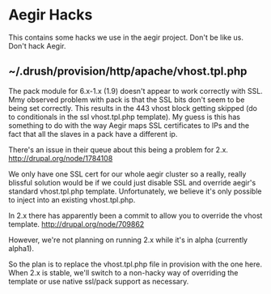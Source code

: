 Aegir Hacks
===========

This contains some hacks we use in the aegir project. Don't be like us. Don't hack Aegir.

~/.drush/provision/http/apache/vhost.tpl.php
--------------------------------------------

The pack module for 6.x-1.x (1.9) doesn't appear to work correctly with SSL. 
Mmy observed problem with pack is that the SSL bits don't seem to be being set correctly. 
This results in the 443 vhost block getting skipped (do to conditionals in the ssl 
vhost.tpl.php template). My guess is this has something to do with the way Aegir maps 
SSL certificates to IPs and the fact that all the slaves in a pack have a different ip.

There's an issue in their queue about this being a problem for 2.x.
http://drupal.org/node/1784108

We only have one SSL cert for our whole aegir cluster so a really, really blissful 
solution would be if we could just disable SSL and override aegir's standard vhost.tpl.php 
template. Unfortunately, we believe it's only possible to inject into an existing vhost.tpl.php.

In 2.x there has apparently been a commit to allow you to override the vhost template.
http://drupal.org/node/709862

However, we're not planning on running 2.x while it's in alpha (currently alpha1).

So the plan is to replace the vhost.tpl.php file in provision with the one here.
When 2.x is stable, we'll switch to a non-hacky way of overriding the template
or use native ssl/pack support as necessary.
